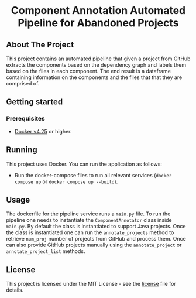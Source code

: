 <br />
<p align="center">
  <h1 align="center">Component Annotation Automated Pipeline for Abandoned Projects</h1>

  <p align="center">
  </p>
</p>

## About The Project

This project contains an automated pipeline that given a project from GitHub extracts the components based on the dependency graph
and labels them based on the files in each component. The end result is a dataframe containing information on the components and the files that
that they are comprised of.

## Getting started
### Prerequisites

- [Docker v4.25](https://www.docker.com/get-started) or higher.

## Running
<!--
-->
This project uses Docker. You can run the application as follows:

- Run the docker-compose files to run all relevant services (`docker compose up` or `docker compose up --build`).

## Usage

The dockerfile for the pipeline service runs a `main.py` file. To run the pipeline one needs to instantiate the `ComponentAnnotator` class inside `main.py`. By default the class is instantiated to support Java projects. Once the class is instantiated one can run the `annotate_projects` method to retrieve `num_proj` number of projects from GitHub and process them. Once can also provide GitHub projects manually using the `annotate_project` or `annotate_project_list` methods. 

## License

This project is licensed under the MIT License - see the [license](./license.txt) file for details.
